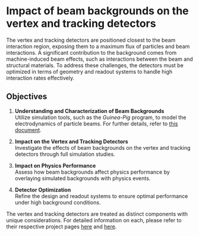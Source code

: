 # Impact of beam backgrounds on the  vertex and tracking detectors

The vertex and tracking detectors are positioned closest to the beam interaction region, exposing them to a maximum flux of particles and beam interactions. A significant contribution to the background comes from machine-induced beam effects, such as interactions between the beam and structural materials. To address these challenges, the detectors must be optimized in terms of geometry and readout systems to handle high interaction rates effectively.

## Objectives

1. **Understanding and Characterization of Beam Backgrounds**  
   Utilize simulation tools, such as the *Guinea-Pig* program, to model the electrodynamics of particle beams. For further details, refer to [this document](https://cds.cern.ch/record/382453/files/ps-99-014.pdf).  

2. **Impact on the Vertex and Tracking Detectors**  
   Investigate the effects of beam backgrounds on the vertex and tracking detectors through full simulation studies.  

3. **Impact on Physics Performance**  
   Assess how beam backgrounds affect physics performance by overlaying simulated backgrounds with physics events.  

4. **Detector Optimization**  
   Refine the design and readout systems to ensure optimal performance under high background conditions.

The vertex and tracking detectors are treated as distinct components with unique considerations. For detailed information on each, please refer to their respective project pages [here](#) and [here](#).
